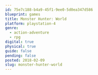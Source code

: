 ```yaml
---
id: 75e7c188-b4a9-45f1-9ee0-5d0ea347d586
blueprint: games
title: Monster Hunter: World
platform: playstation-4
genre:
  - action-adventure
  - rpg
digital: true
physical: true
guide: false
pending: false
posted: 2018-02-09
slug: monster-hunter-world
---
```

